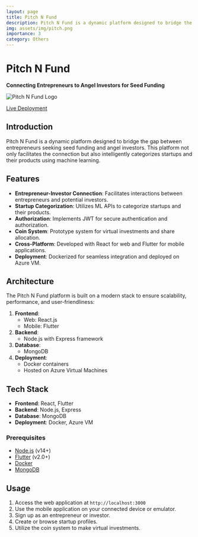 ```yaml
---
layout: page
title: Pitch N Fund
description: Pitch N Fund is a dynamic platform designed to bridge the gap between entrepreneurs seeking seed funding and angel investors. This platform not only facilitates the connection but also intelligently categorizes startups and their products using machine learning.
img: assets/img/pitch.png
importance: 3
category: Others
---
```


# Pitch N Fund

**Connecting Entrepreneurs to Angel Investors for Seed Funding**

![Pitch N Fund Logo](link-to-logo.png)

[Live Deployment](https://pitch-n-fund-website.vercel.app/)

## Introduction

Pitch N Fund is a dynamic platform designed to bridge the gap between entrepreneurs seeking seed funding and angel investors. This platform not only facilitates the connection but also intelligently categorizes startups and their products using machine learning.

## Features

- **Entrepreneur-Investor Connection**: Facilitates interactions between entrepreneurs and potential investors.
- **Startup Categorization**: Utilizes ML APIs to categorize startups and their products.
- **Authorization**: Implements JWT for secure authentication and authorization.
- **Coin System**: Prototype system for virtual investments and share allocation.
- **Cross-Platform**: Developed with React for web and Flutter for mobile applications.
- **Deployment**: Dockerized for seamless integration and deployed on Azure VM.

## Architecture

The Pitch N Fund platform is built on a modern stack to ensure scalability, performance, and user-friendliness:

1. **Frontend**:
   - Web: React.js
   - Mobile: Flutter
2. **Backend**:
   - Node.js with Express framework
3. **Database**:
   - MongoDB
4. **Deployment**:
   - Docker containers
   - Hosted on Azure Virtual Machines

## Tech Stack

- **Frontend**: React, Flutter
- **Backend**: Node.js, Express
- **Database**: MongoDB
- **Deployment**: Docker, Azure VM

### Prerequisites

- [Node.js](https://nodejs.org/en/) (v14+)
- [Flutter](https://flutter.dev/) (v2.0+)
- [Docker](https://www.docker.com/)
- [MongoDB](https://www.mongodb.com/)

## Usage

1. Access the web application at `http://localhost:3000`
2. Use the mobile application on your connected device or emulator.
3. Sign up as an entrepreneur or investor.
4. Create or browse startup profiles.
5. Utilize the coin system to make virtual investments.